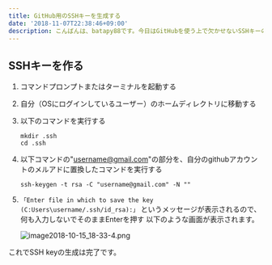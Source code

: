 ```yaml
---
title: GitHub用のSSHキーを生成する
date: '2018-11-07T22:38:46+09:00'
description: こんばんは、batapy88です。今日はGitHubを使う上で欠かせないSSHキーの生成方法をメモします。
---
```

## SSHキーを作る
1. コマンドプロンプトまたはターミナルを起動する

2. 自分（OSにログインしているユーザー）のホームディレクトリに移動する

3. 以下のコマンドを実行する

   ```
   mkdir .ssh
   cd .ssh
   ```

3. 以下コマンドの"username@gmail.com"の部分を、自分のgithubアカウントのメルアドに置換したコマンドを実行する

   ```
   ssh-keygen -t rsa -C "username@gmail.com" -N ""
   ```
 
4. ```「Enter file in which to save the key (C:Users\username/.ssh/id_rsa):」``` というメッセージが表示されるので、何も入力しないでそのままEnterを押す
   以下のような画面が表示されます。

   ![image2018-10-15_18-33-4.png](/img/image2018-10-15_18-33-4.png)

 
これでSSH keyの生成は完了です。
